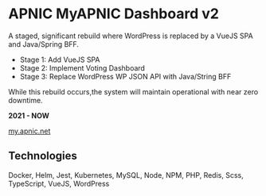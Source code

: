 # APNIC MyAPNIC Dashboard v2

A staged, significant rebuild where WordPress is replaced by a VueJS SPA and Java/Spring BFF.

-   Stage 1: Add VueJS SPA
-   Stage 2: Implement Voting Dashboard
-   Stage 3: Replace WordPress WP JSON API with Java/String BFF

While this rebuild occurs,the system will maintain operational with near zero downtime.

**2021 - NOW**

[my.apnic.net](https://my.apnic.net)

## Technologies

Docker,
Helm,
Jest,
Kubernetes,
MySQL,
Node,
NPM,
PHP,
Redis,
Scss,
TypeScript,
VueJS,
WordPress
